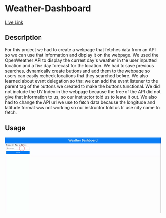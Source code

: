 # Weather-Dashboard

[Live Link](https://jbrendon15.github.io/Weather-Dashboard/)

## Description
For this project we had to create a webpage that fetches data from an API so we can use that information and display it on the webpage. We used the OpenWeather API to display the current day's weather in the user inputted location and a five day forecast for the location. We had to save previous searches, dynamically create buttons and add them to the webpage so users can easily recheck locations that they searched before. We also learned about event delegation so that we can add the event listener to the parent tag of the buttons we created to make the buttons functional. We did not include the UV Index in the webpage because the free of the API did not give that information to us, so our instructor told us to leave it out. We also had to change the API url we use to fetch data because the longitude and latitude format was not working so our instructor told us to use city name to fetch.


<!-- For this project, i had to use moment.js to add/remove classes from divs so that the background color of the textarea can be changed based on the current time (grey for past, red for present, and green for future). We also had to add functions so that the user input can be saved to localStorage and the information saved in the localStorage can be obtained to update the text in the textarea. When you reload the page the content of the text area should display what the user inputted into that text area. -->


## Usage

![alt text](./assets/images/Weather_Dashboard.gif)